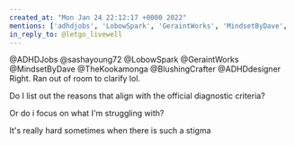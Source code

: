 ```yaml
---
created_at: "Mon Jan 24 22:12:17 +0000 2022"
mentions: ['adhdjobs', 'LobowSpark', 'GeraintWorks', 'MindsetByDave', 'TheKookamonga', 'BlushingCrafter', 'ADHDdesigner']
in_reply_to: @letgo_livewell
---
```


@ADHDJobs @sashayoung72 @LobowSpark @GeraintWorks @MindsetByDave @TheKookamonga @BlushingCrafter @ADHDdesigner Right. Ran out of room to clarify lol.

Do I list out the reasons that align with the official diagnostic criteria?

Or do i focus on what I'm struggling with?

It's really hard sometimes when there is such a stigma